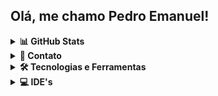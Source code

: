 ## Olá, me chamo Pedro Emanuel!

<details>
  <summary><b>📊 GitHub Stats</b></summary>
  
  [![Pedro Emanuel's GitHub stats](https://github-readme-stats.vercel.app/api?username=PedroEmanueL51027&show_icons=true&theme=tokyonight)](https://github.com/github-readme-stats)</br>
  
  <a href="https://github.com/PedroEmanueL51027">
    <img align="center" src="https://github-readme-stats.vercel.app/api/top-langs?username=PedroEmanueL51027&show_icons=true&theme=highcontrast">
  </a>
</details>

<details>
  <summary><b>📱 Contato</b></summary>
  
  [![Instagram](https://img.shields.io/badge/Instagram-E4405F?style=for-the-badge&logo=instagram&logoColor=white)](https://instagram.com/pedro_emanuel5102)
</details>

<details>
  <summary><b>🛠️ Tecnologias e Ferramentas</b></summary>
  
  <div style="display: inline_block"><br/>
    <img align="center" alt="JavaScript" src="https://img.shields.io/badge/JavaScript-323330?style=for-the-badge&logo=javascript&logoColor=F7DF1E" />
    <img align="center" alt="HTML5" src="https://img.shields.io/badge/HTML-239120?style=for-the-badge&logo=html5&logoColor=white" />
    <img align="center" alt="CSS3" src="https://img.shields.io/badge/CSS-239120?&style=for-the-badge&logo=css3&logoColor=white" />
  </div>
</details>

<details>
  <summary><b>💻 IDE's</b></summary>
  
  <div style="display: inline_block"><br/>
    <img align="center" alt="Visual Studio Code" src="https://img.shields.io/badge/Visual_Studio_Code-0078D4?style=for-the-badge&logo=visual%20studio%20code&logoColor=white" />
  </div>
</details>
